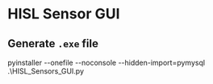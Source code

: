 # HISL Sensor GUI

## Generate `.exe` file

pyinstaller --onefile --noconsole --hidden-import=pymysql .\HISL_Sensors_GUI.py
